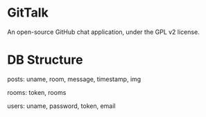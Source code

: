 GitTalk
===========

An open-source GitHub chat application, under the GPL v2 license.

DB Structure
===========

posts:
  uname,
  room,
  message,
  timestamp,
  img
  
rooms:
  token,
  rooms

users:
  uname,
  password,
  token,
  email
